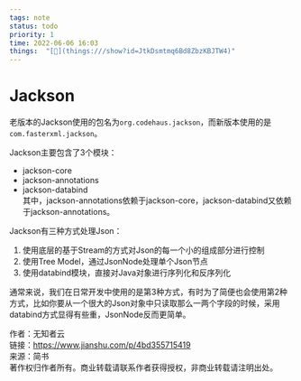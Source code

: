 ```yaml
---
tags: note
status: todo
priority: 1
time: 2022-06-06 16:03
things:  "[🧊](things:///show?id=JtkDsmtmq6Bd8ZbzKBJTW4)"
---
```

# Jackson
老版本的Jackson使用的包名为`org.codehaus.jackson`，而新版本使用的是`com.fasterxml.jackson`。

Jackson主要包含了3个模块：

-   jackson-core
-   jackson-annotations
-   jackson-databind  
    其中，jackson-annotations依赖于jackson-core，jackson-databind又依赖于jackson-annotations。

Jackson有三种方式处理Json：

1.  使用底层的基于Stream的方式对Json的每一个小的组成部分进行控制
2.  使用Tree Model，通过JsonNode处理单个Json节点
3.  使用databind模块，直接对Java对象进行序列化和反序列化

通常来说，我们在日常开发中使用的是第3种方式，有时为了简便也会使用第2种方式，比如你要从一个很大的Json对象中只读取那么一两个字段的时候，采用databind方式显得有些重，JsonNode反而更简单。

  
  
作者：无知者云  
链接：https://www.jianshu.com/p/4bd355715419  
来源：简书  
著作权归作者所有。商业转载请联系作者获得授权，非商业转载请注明出处。